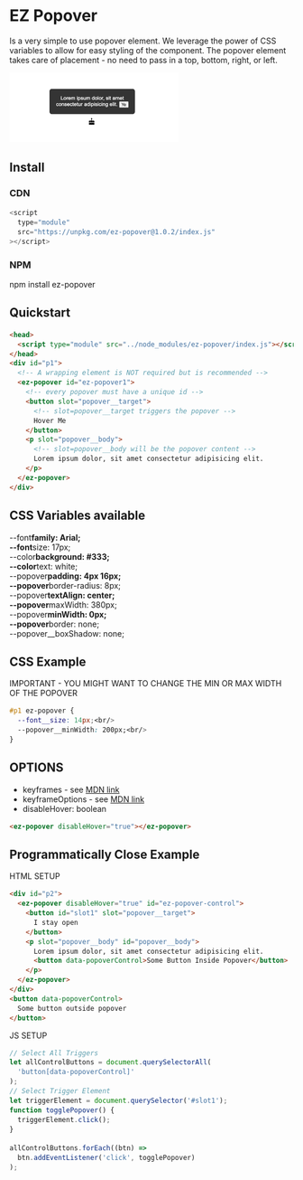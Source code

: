 # EZ Popover

Is a very simple to use popover element. We leverage the power of CSS variables to allow for easy styling of the component. The popover element takes care of placement - no need to pass in a top, bottom, right, or left.

<img width="300px" src="./screenshot.png"></img>

## Install

### CDN

```js
<script
  type="module"
  src="https://unpkg.com/ez-popover@1.0.2/index.js"
></script>
```

### NPM

npm install ez-popover

## Quickstart

```html
<head>
  <script type="module" src="../node_modules/ez-popover/index.js"></script>
</head>
<div id="p1">
  <!-- A wrapping element is NOT required but is recommended -->
  <ez-popover id="ez-popover1">
    <!-- every popover must have a unique id -->
    <button slot="popover__target">
      <!-- slot=popover__target triggers the popover -->
      Hover Me
    </button>
    <p slot="popover__body">
      <!-- slot=popover__body will be the popover content -->
      Lorem ipsum dolor, sit amet consectetur adipisicing elit.
    </p>
  </ez-popover>
</div>
```

## CSS Variables available

--font**family: Arial; <br/>
--font**size: 17px;<br/>
--color**background: #333;<br/>
--color**text: white;<br/>
--popover**padding: 4px 16px;<br/>
--popover**border-radius: 8px;<br/>
--popover**textAlign: center;<br/>
--popover**maxWidth: 380px;<br/>
--popover**minWidth: 0px;<br/>
--popover**border: none;<br/>
--popover\_\_boxShadow: none;<br/>

## CSS Example

IMPORTANT - YOU MIGHT WANT TO CHANGE THE MIN OR MAX WIDTH OF THE POPOVER

```css
#p1 ez-popover {
  --font__size: 14px;<br/>
  --popover__minWidth: 200px;<br/>
}
```

## OPTIONS

  <ul>
    <li>keyframes - see <a href="https://developer.mozilla.org/en-US/docs/Web/API/Web_Animations_API/Keyframe_Formats">MDN link</a></li>
    <li>keyframeOptions - see <a href="https://developer.mozilla.org/en-US/docs/Web/API/Web_Animations_API/Keyframe_Formats">MDN link</a></li>
    <li>disableHover: boolean </li>    
  </ul>

```html
<ez-popover disableHover="true"></ez-popover>
```

## Programmatically Close Example

HTML SETUP

```html
<div id="p2">
  <ez-popover disableHover="true" id="ez-popover-control">
    <button id="slot1" slot="popover__target">
      I stay open
    </button>
    <p slot="popover__body" id="popover__body">
      Lorem ipsum dolor, sit amet consectetur adipisicing elit.
      <button data-popoverControl>Some Button Inside Popover</button>
    </p>
  </ez-popover>
</div>
<button data-popoverControl>
  Some button outside popover
</button>
```

JS SETUP

```js
// Select All Triggers
let allControlButtons = document.querySelectorAll(
  'button[data-popoverControl]'
);
// Select Trigger Element
let triggerElement = document.querySelector('#slot1');
function togglePopover() {
  triggerElement.click();
}

allControlButtons.forEach((btn) =>
  btn.addEventListener('click', togglePopover)
);
```
